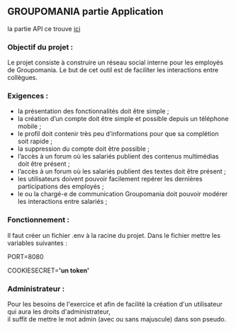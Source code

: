 ## GROUPOMANIA partie Application

la partie API ce trouve [ici](https://github.com/chris91300/OC-P7-back)


### Objectif du projet :

Le projet consiste à construire un réseau social interne pour les employés de Groupomania. Le but de cet outil est de faciliter les interactions entre collègues.



### Exigences : 

- la présentation des fonctionnalités doit être simple ;
- la création d’un compte doit être simple et possible depuis un téléphone mobile ;
- le profil doit contenir très peu d’informations pour que sa complétion soit rapide ;
- la suppression du compte doit être possible ;
- l’accès à un forum où les salariés publient des contenus multimédias doit être présent ;
- l’accès à un forum où les salariés publient des textes doit être présent ;
- les utilisateurs doivent pouvoir facilement repérer les dernières participations des employés ;
- le ou la chargé-e de communication Groupomania doit pouvoir modérer les interactions entre salariés ;



### Fonctionnement :

Il faut créer un fichier .env à la racine du projet.
Dans le fichier mettre les variables suivantes :

PORT=8080  

COOKIESECRET=**'un token'**


### Administrateur :

Pour les besoins de l'exercice et afin de facilité la création d'un utilisateur qui aura les droits d'administrateur,  
il suffit de mettre le mot admin (avec ou sans majuscule) dans son pseudo.  

